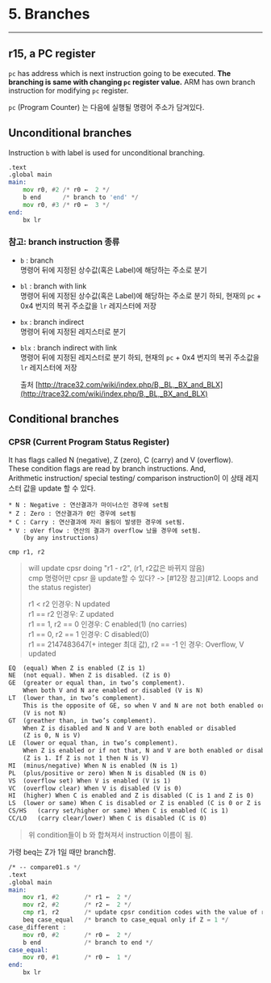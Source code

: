 
# 5. Branches
----

  
<!-- toc -->


## r15, a PC register

`pc` has address which is next instruction going to be executed.
__The branching is same with changing `pc` register value.__
ARM has own branch instruction for modifying `pc` register.

`pc` (Program Counter) 는 다음에 실행될 명령어 주소가 담겨있다.   

## Unconditional branches

Instruction `b` with label is used for unconditional branching.

```asm
.text
.global main
main:
    mov r0, #2 /* r0 ←  2 */
    b end      /* branch to 'end' */
    mov r0, #3 /* r0 ←  3 */
end:
    bx lr
```

### 참고: branch instruction 종류

- `b` : branch <immediate>  
명령어 뒤에 지정된 상수값(혹은 Label)에 해당하는 주소로 분기  

- `bl` : branch with link <immediate>  
명령어 뒤에 지정된 상수값(혹은 Label)에 해당하는 주소로 분기 하되, 현재의 `pc` + 0x4 번지의 복귀 주소값을 `lr` 레지스터에 저장   

- `bx` : branch indirect <register>  
명령어 뒤에 지정된 레지스터로 분기  

- `blx` : branch indirect with link <register>  
명령어 뒤에 지정된 레지스터로 분기 하되,  현재의 `pc` + 0x4 번지의 복귀 주소값을 `lr` 레지스터에 저장    

	출처 [http://trace32.com/wiki/index.php/B,_BL,_BX_and_BLX](http://trace32.com/wiki/index.php/B,_BL,_BX_and_BLX)  

## Conditional branches

### CPSR (Current Program Status Register)

It has flags called N (negative), Z (zero), C (carry) and V (overflow).  
These condition flags are read by branch instructions. And,  
Arithmetic instruction/ special testing/ comparison instruction이 이 상태 레지스터 값을 update 할 수 있다.

	* N : Negative : 연산결과가 마이너스인 경우에 set됨
	* Z : Zero : 연산결과가 0인 경우에 set됨
	* C : Carry : 연산결과에 자리 올림이 발생한 경우에 set됨.
	* V : oVer flow : 연산의 결과가 overflow 났을 경우에 set됨.
		(by any instructions)
```
cmp r1, r2
```
> will update cpsr doing "r1 - r2", (r1, r2값은 바뀌지 않음)  
cmp 명령어만 cpsr 을 update할 수 있다? -> [#12장 참고](#12. Loops and the status register)  
>
> r1 < r2 인경우:	N updated   
r1 == r2 인경우:	Z updated  
r1 == 1, r2 == 0 인경우: C enabled(1) (no carries)  
r1 == 0, r2 == 1 인경우: C disabled(0)  
r1 == 2147483647(+ integer 최대 값), r2 == -1 인 경우: Overflow, V updated  

```txt
EQ	(equal) When Z is enabled (Z is 1)
NE 	(not equal). When Z is disabled. (Z is 0)
GE 	(greater or equal than, in two’s complement).
	When both V and N are enabled or disabled (V is N)
LT 	(lower than, in two’s complement).
	This is the opposite of GE, so when V and N are not both enabled or disabled
	(V is not N)
GT 	(greather than, in two’s complement).
	When Z is disabled and N and V are both enabled or disabled
	(Z is 0, N is V)
LE 	(lower or equal than, in two’s complement).
	When Z is enabled or if not that, N and V are both enabled or disabled
	(Z is 1. If Z is not 1 then N is V)
MI 	(minus/negative) When N is enabled (N is 1)
PL 	(plus/positive or zero) When N is disabled (N is 0)
VS 	(overflow set) When V is enabled (V is 1)
VC 	(overflow clear) When V is disabled (V is 0)
HI 	(higher) When C is enabled and Z is disabled (C is 1 and Z is 0)
LS 	(lower or same) When C is disabled or Z is enabled (C is 0 or Z is 1)
CS/HS 	(carry set/higher or same) When C is enabled (C is 1)
CC/LO 	(carry clear/lower) When C is disabled (C is 0)
```
> 위 condition들이 b 와 합쳐져서 instruction 이름이 됨.

가령 beq는 Z가 1일 때만 branch함.


```asm
/* -- compare01.s */
.text
.global main
main:
    mov r1, #2       /* r1 ←  2 */
    mov r2, #2       /* r2 ←  2 */
    cmp r1, r2       /* update cpsr condition codes with the value of r1-r2 */
    beq case_equal   /* branch to case_equal only if Z = 1 */
case_different :
    mov r0, #2       /* r0 ←  2 */
    b end            /* branch to end */
case_equal:
    mov r0, #1       /* r0 ←  1 */
end:
    bx lr
```




